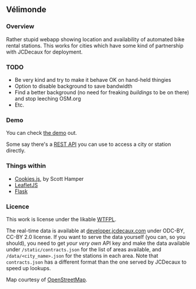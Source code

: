 ## Vélimonde

### Overview

Rather stupid webapp showing location and availability of automated bike rental stations.
This works for cities which have some kind of partnership with JCDecaux for deployment.

### TODO

* Be very kind and try to make it behave OK on hand-held thingies
* Option to disable background to save bandwidth
* Find a better background (no need for freaking _buildings_ to be on there) and stop leeching OSM.org
* Etc.

### Demo

You can check [the demo](http://velimonde.oknaj.eu/) out.

Some say there's a [REST API](http://velimonde.oknaj.eu/api) you can use to access a city or station
directly.

### Things within

* [Cookies.js](https://github.com/ScottHamper/Cookies), by Scott Hamper
* [LeafletJS](http://leafletjs.com/)
* [Flask](http://flask.pocoo.org/)

### Licence

This work is license under the likable [WTFPL](http://www.wtfpl.net/txt/copying/).

The real-time data is available at [developer.jcdecaux.com](https://developer.jcdecaux.com/) under ODC-BY, CC-BY 2.0 license.
If you want to serve the data yourself (you can, so you should), you need to get _your very own_ API key and make the data available under
``/static/contracts.json`` for the list of areas available, and ``/data/<city_name>.json`` for the stations in each area.
Note that ``contracts.json`` has a different format than the one served by JCDecaux to speed up lookups.

Map courtesy of [OpenStreetMap](http://osm.org/).
